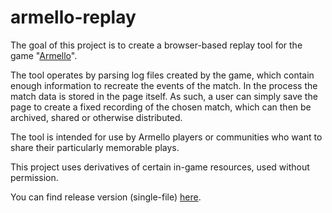 # armello-replay

The goal of this project is to create a browser-based replay tool for the game "[Armello](https://armello.com/)".

The tool operates by parsing log files created by the game, which contain enough information to recreate the events of the match.
In the process the match data is stored in the page itself. As such, a user can simply save the page to create a fixed recording of the chosen match, which can then be archived, shared or otherwise distributed.

The tool is intended for use by Armello players or communities who want to share their particularly memorable plays.

This project uses derivatives of certain in-game resources, used without permission.

You can find release version (single-file) [here](https://github.com/the-vindicar/armello-replay/releases/).
